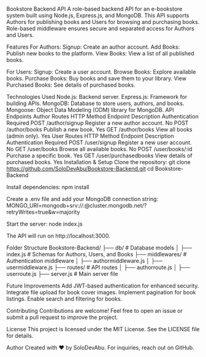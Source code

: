 Bookstore Backend API
A role-based backend API for an e-bookstore system built using Node.js, Express.js, and MongoDB. This API supports Authors for publishing books and Users for browsing and purchasing books. Role-based middleware ensures secure and separated access for Authors and Users.

Features
For Authors:
Signup: Create an author account.
Add Books: Publish new books to the platform.
View Books: View a list of all published books.

For Users:
Signup: Create a user account.
Browse Books: Explore available books.
Purchase Books: Buy books and save them to your library.
View Purchased Books: See details of purchased books.

Technologies Used
Node.js: Backend server.
Express.js: Framework for building APIs.
MongoDB: Database to store users, authors, and books.
Mongoose: Object Data Modeling (ODM) library for MongoDB.
API Endpoints
Author Routes
HTTP Method	Endpoint	Description	Authentication Required
POST	/author/signup	Register a new author account.	No
POST	/author/books	Publish a new book.	Yes
GET	/author/books	View all books (admin only).	Yes
User Routes
HTTP Method	Endpoint	Description	Authentication Required
POST	/user/signup	Register a new user account.	No
GET	/user/books	Browse all available books.	No
POST	/user/books/:id	Purchase a specific book.	Yes
GET	/user/purchasedbooks	View details of purchased books.	Yes
Installation & Setup
Clone the repository:
git clone https://github.com/SoloDevAbu/Bookstore-Backend.git
cd Bookstore-Backend

Install dependencies:
npm install

Create a .env file and add your MongoDB connection string:
MONGO_URI=mongodb+srv://<username>:<password>@cluster.mongodb.net/<database>?retryWrites=true&w=majority

Start the server:
node index.js

The API will run on http://localhost:3000.

Folder Structure
Bookstore-Backend/
├── db/                   # Database models
│   ├── index.js          # Schemas for Authors, Users, and Books
├── middlewares/          # Authentication middleware
│   ├── authormiddleware.js
│   ├── usermiddleware.js
├── routes/               # API routes
│   ├── authorroute.js
│   ├── userroute.js
├── server.js             # Main server file

Future Improvements
Add JWT-based authentication for enhanced security.
Integrate file upload for book cover images.
Implement pagination for book listings.
Enable search and filtering for books.

Contributing
Contributions are welcome! Feel free to open an issue or submit a pull request to improve the project.

License
This project is licensed under the MIT License. See the LICENSE file for details.

Author
Created with ❤️ by SoloDevAbu. For inquiries, reach out on GitHub.
